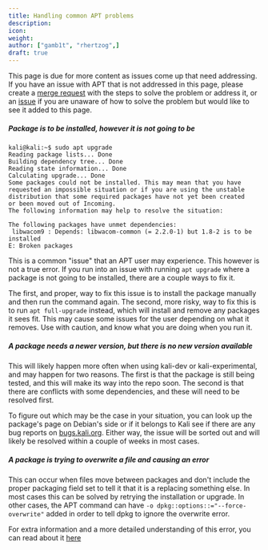 ```yaml
---
title: Handling common APT problems
description:
icon:
weight:
author: ["gamb1t", "rhertzog",]
draft: true
---
```


This page is due for more content as issues come up that need addressing. If you have an issue with APT that is not addressed in this page, please create a [merge request](https://gitlab.com/kalilinux/documentation/kali-docs/-/merge_requests) with the steps to solve the problem or address it, or an [issue](https://gitlab.com/kalilinux/documentation/kali-docs/-/issues) if you are unaware of how to solve the problem but would like to see it added to this page.

##### Package is to be installed, however it is not going to be

```console
kali@kali:~$ sudo apt upgrade
Reading package lists... Done
Building dependency tree... Done
Reading state information... Done
Calculating upgrade... Done
Some packages could not be installed. This may mean that you have
requested an impossible situation or if you are using the unstable
distribution that some required packages have not yet been created
or been moved out of Incoming.
The following information may help to resolve the situation:

The following packages have unmet dependencies:
 libwacom9 : Depends: libwacom-common (= 2.2.0-1) but 1.8-2 is to be installed
E: Broken packages
```

This is a common "issue" that an APT user may experience. This however is not a true error. If you run into an issue with running `apt upgrade` where a package is not going to be installed, there are a couple ways to fix it.

The first, and proper, way to fix this issue is to install the package manually and then run the command again.
The second, more risky, way to fix this is to run `apt full-upgrade` instead, which will install and remove any packages it sees fit. This may cause some issues for the user depending on what it removes. Use with caution, and know what you are doing when you run it.

##### A package needs a newer version, but there is no new version available

This will likely happen more often when using kali-dev or kali-experimental, and may happen for two reasons. The first is that the package is still being tested, and this will make its way into the repo soon. The second is that there are conflicts with some dependencies, and these will need to be resolved first.

To figure out which may be the case in your situation, you can look up the package's page on Debian's side or if it belongs to Kali see if there are any bug reports on [bugs.kali.org](https://bugs.kali.org/). Either way, the issue will be sorted out and will likely be resolved within a couple of weeks in most cases.

##### A package is trying to overwrite a file and causing an error

This can occur when files move between packages and don't include the proper packaging field set to tell it that it is a replacing something else. In most cases this can be solved by retrying the installation or upgrade. In other cases, the APT command can have `-o dpkg::options::="--force-overwrite"` added in order to tell dpkg to ignore the overwrite error.

For extra information and a more detailed understanding of this error, you can read about it [here](https://raphaelhertzog.com/2011/08/01/understanding-dpkgs-file-overwrite-error/)
